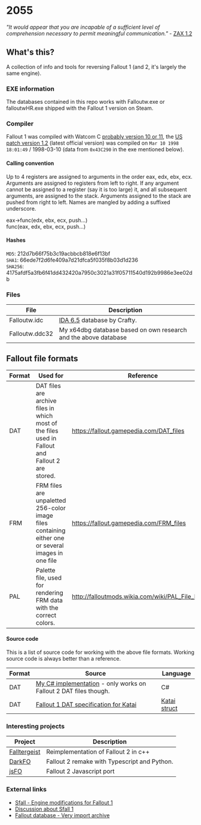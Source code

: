 # 2055
*"It would appear that you are incapable of a sufficient level of comprehension necessary to permit meaningful communication."* - [ZAX 1.2](https://fallout.gamepedia.com/ZAX_1.2)

## What's this?
A collection of info and tools for reversing Fallout 1 (and 2, it's largely the same engine).

### EXE information
The databases contained in this repo works with Falloutw.exe or falloutwHR.exe shipped with the Fallout 1 version on Steam.

### Compiler
Fallout 1 was compiled with Watcom C [probably version 10 or 11](https://en.wikipedia.org/wiki/Watcom_C/C%2B%2B#Release_history), the [US patch version 1.2](http://www.nma-fallout.com/resources/fallout-v-1-2-patch-by-teamx-unofficial.54/) (latest official version) was compiled on `Mar 10 1998 18:01:49` / 1998-03-10 (data from `0x43C290` in the exe mentioned below).

#### Calling convention
Up to 4 registers are assigned to arguments in the order eax, edx, ebx, ecx. Arguments are assigned to registers from left to right. If any argument cannot be assigned to a register (say it is too large) it, and all subsequent arguments, are assigned to the stack. Arguments assigned to the stack are pushed from right to left. Names are mangled by adding a suffixed underscore.

eax->func(edx, ebx, ecx, push...)<br>
func(eax, edx, ebx, ecx, push...)

#### Hashes
`MD5`: 212d7b66f75b3c19acbbcb818e6f13bf<br>
`SHA1`:   66ede7f2d6fe409a7d21dfca5f035f8b03d1d236<br>
`SHA256`: 4175afdf5a3fb6f41dd432420a7950c3021a31f05711540d192b9986e3ee02db

### Files
| File               | Description   |
| -------------      | ------------- |
| Falloutw.idc       | [IDA 6.5](https://www.hex-rays.com/products/ida/6.5/index.shtml) database by Crafty.
| Falloutw.ddc32     | My x64dbg database based on own research and the above database

## Fallout file formats
| Format             | Used for      | Reference
| -------------      | ------------- | ----------
| DAT                | DAT files are archive files in which most of the files used in Fallout and Fallout 2 are stored.   | https://fallout.gamepedia.com/DAT_files
| FRM                | FRM files are unpaletted 256-color image files containing either one or several images in one file | https://fallout.gamepedia.com/FRM_files
| PAL                | Palette file, used for rendering FRM data with the correct colors.                                 | http://falloutmods.wikia.com/wiki/PAL_File_Format

#### Source code ####
This is a list of source code for working with the above file formats. Working source code is always better than a reference.

| Format             | Source         | Language
| -------------      | -------------- | -------
| DAT                | [My C# implementation](https://github.com/rotators/tools/tree/master/DATLib) - only works on Fallout 2 DAT files though. | C#
| DAT                | [Fallout 1 DAT specification for Katai](https://github.com/kaitai-io/kaitai_struct_formats/blob/master/game/fallout_dat.ksy) | [Katai struct](http://formats.kaitai.io/fallout_dat/index.html)

### Interesting projects
| Project            | Description 
| -------------      | ------------- |
| [Falltergeist](https://github.com/falltergeist/) | Reimplementation of Fallout 2 in c++
| [DarkFO](https://github.com/darkf/darkfo)        | Fallout 2 remake with Typescript and Python.
| [jsFO](https://github.com/ajxs/jsFO)             | Fallout 2 Javascript port

### External links
* [Sfall - Engine modifications for Fallout 1](https://github.com/Sduibek/sfall_1)
* [Discussion about Sfall 1](http://fforum.kochegarov.com/index.php?showtopic=29288)
* [Fallout database - Very import archive](http://www.nma-fallout.com/threads/fallout-database.200205/)
